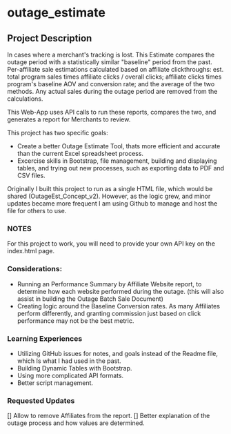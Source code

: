 # outage_estimate

## Project Description

In cases where a merchant's tracking is lost. This Estimate compares the outage period with a statistically similar "baseline" period from the past. Per-affiliate sale estimations calculated based on affiliate clickthroughs: est. total program sales times affiliate clicks / overall clicks; affiliate clicks times program's baseline AOV and conversion rate; and the average of the two methods. Any actual sales during the outage period are removed from the calculations.

This Web-App uses API calls to run these reports, compares the two, and generates a report for Merchants to review.

This project has two specific goals:

-   Create a better Outage Estimate Tool, thats more efficient and accurate than the current Excel spreadsheet process.
-   Excercise skills in Bootstrap, file management, building and displaying tables, and trying out new processes, such as exporting data to PDF and CSV files.

Originally I built this project to run as a single HTML file, which would be shared (OutageEst_Concept_v2). However, as the logic grew, and minor updates became more frequent I am using Github to manage and host the file for others to use.

### NOTES

For this project to work, you will need to provide your own API key on the index.html page.

### Considerations:

-   Running an Performance Summary by Affiliate Website report, to determine how each website performed during the outage. (this will also assist in building the Outage Batch Sale Document)
-   Creating logic around the Baseline Conversion rates. As many Affiliates perform differently, and granting commission just based on click performance may not be the best metric.

### Learning Experiences

-   Utilizing GitHub issues for notes, and goals instead of the Readme file, which Is what I had used in the past.
-   Building Dynamic Tables with Bootstrap.
-   Using more complicated API formats.
-   Better script management.

### Requested Updates

[] Allow to remove Affiliates from the report.
[] Better explanation of the outage process and how values are determined.
